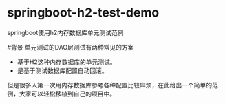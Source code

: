 # springboot-h2-test-demo
springboot使用h2内存数据库单元测试范例

#背景
单元测试的DAO层测试有两种常见的方案

- 基于H2这种内存数据库的单元测试。
- 是基于测试数据库配置自动回滚。

但是很多人第一次用内存数据库参考各种配置比较麻烦，在此给出一个简单的范例，大家可以轻松移植到自己的项目中。
